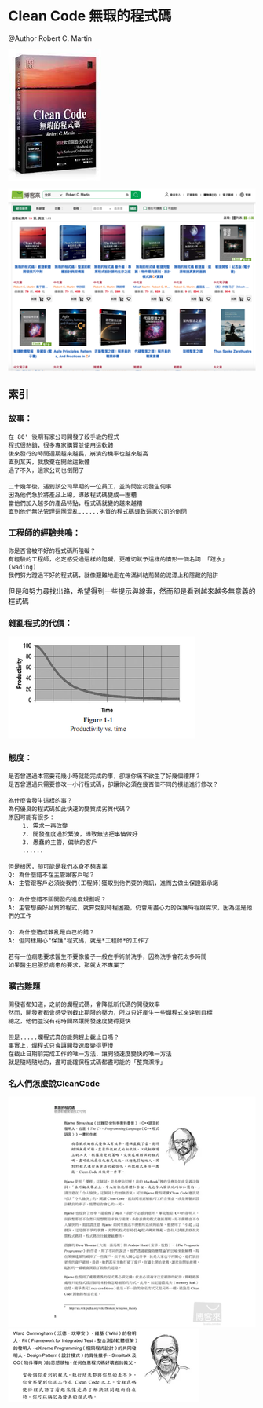 
# Clean Code 無瑕的程式碼
@Author Robert C. Martin 

![image](https://github.com/bensnows/Readings/blob/main/CleanCode/book.jpeg)

![image](https://github.com/bensnows/Readings/blob/main/CleanCode/publications.png)

## 索引
### 故事：
    在 80' 後期有家公司開發了殺手級的程式
    程式很熱銷，很多專家購買並使用這軟體
    後來發行的時間週期越來越長，崩潰的機率也越來越高
    直到某天，我放棄在開啟這軟體
    過了不久，這家公司也倒閉了

    二十幾年後，遇到該公司早期的一位員工，並詢問當初發生何事
    因為他們急於將產品上線，導致程式碼變成一團糟
    當他們加入越多的產品特點，程式碼就變的越來越糟
    直到他們無法管理這團混亂......劣質的程式碼導致這家公司的倒閉

### 工程師的經驗共鳴：
    你是否曾被不好的程式碼所阻礙？
    有經驗的工程師，必定感受過這樣的阻礙，更確切賦予這樣的情形一個名詞 「蹚水」(wading)
    我們努力蹚過不好的程式碼，就像艱難地走在佈滿糾結荊棘的泥潭上和隱藏的陷阱
  但是和努力尋找出路，希望得到一些提示與線索，然而卻是看到越來越多無意義的程式碼

### 雜亂程式的代價：
![image](https://github.com/bensnows/Readings/blob/main/CleanCode/ch01-1.png)

### 態度：
    是否曾遇過本需要花幾小時就能完成的事，卻讓你痛不欲生了好幾個禮拜？
    是否曾遇過只需要修改一小行程式碼，卻讓你必須在幾百個不同的模組進行修改？

    為什麼會發生這樣的事？
    為何優良的程式碼如此快速的變質成劣質代碼？
    原因可能有很多：
        1. 需求一再改變
        2. 開發進度過於緊湊，導致無法把事情做好
        3. 愚蠢的主管，偏執的客戶
        ......

    但是根因，卻可能是我們本身不夠專業
    Q: 為什麼錯不在主管跟客戶呢？   
    A: 主管跟客戶必須從我們(工程師)獲取到他們要的資訊，進而去做出保證跟承諾

    Q: 為什麼錯不關開發的進度規劃呢？ 
    A: 主管想要好品質的程式，就算受到時程困擾，仍會用盡心力的保護時程跟需求，因為這是他們的工作
    
    Q: 為什麼造成雜亂是自己的錯？
    A: 但同樣用心"保護"程式碼，就是*工程師*的工作了

    若有一位病患要求醫生不要像傻子一般在手術前洗手，因為洗手會花太多時間
    如果醫生屈服於病患的要求，那就太不專業了

### 曠古難題
    開發者都知道，之前的爛程式碼，會降低新代碼的開發效率
    然而，開發者都曾感受到截止期限的壓力，所以只好產生一些爛程式來達到目標
    總之，他們並沒有花時間來讓開發速度變得更快

    但是.....爛程式真的能夠趕上截止日嗎？
    事實上，爛程式只會讓開發速度變得更慢
    在截止日期前完成工作的唯一方法，讓開發速度變快的唯一方法
    就是隨時隨地的，盡可能確保程式碼都盡可能的「整齊潔淨」


### 名人們怎麼說CleanCode
![image](https://github.com/bensnows/Readings/blob/main/CleanCode/Bjarne_stroustrup.png)
![image](https://github.com/bensnows/Readings/blob/main/CleanCode/Ward_Cunnubgham.png)

    

